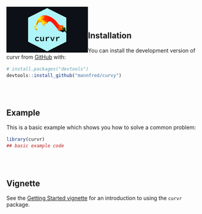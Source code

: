 <p align="center">
  <img src="man/figures/curvr_hex_sticker.png" align="left" height="120" />
</p>


<br>
<br>

## Installation

You can install the development version of curvr from [GitHub](https://github.com/) with:

``` r
# install.packages("devtools")
devtools::install_github("mannfred/curvy")
```
<br>
<br>

## Example

This is a basic example which shows you how to solve a common problem:

``` r
library(curvr)
## basic example code
```

<br>
<br>

## Vignette 
See the [Getting Started vignette](doc/curvr.html) for an introduction to using the `curvr` package.

